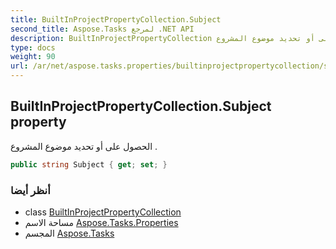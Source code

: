 ```yaml
---
title: BuiltInProjectPropertyCollection.Subject
second_title: Aspose.Tasks لمرجع .NET API
description: BuiltInProjectPropertyCollection ملكية. الحصول على أو تحديد موضوع المشروع .
type: docs
weight: 90
url: /ar/net/aspose.tasks.properties/builtinprojectpropertycollection/subject/
---
```

## BuiltInProjectPropertyCollection.Subject property

الحصول على أو تحديد موضوع المشروع .

```csharp
public string Subject { get; set; }
```

### أنظر أيضا

* class [BuiltInProjectPropertyCollection](../)
* مساحة الاسم [Aspose.Tasks.Properties](../../builtinprojectpropertycollection/)
* المجسم [Aspose.Tasks](../../../)


